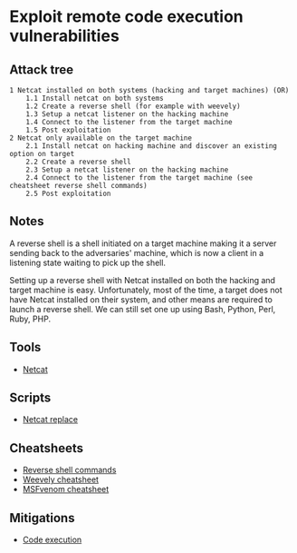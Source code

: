 # Exploit remote code execution vulnerabilities

## Attack tree

```text
1 Netcat installed on both systems (hacking and target machines) (OR)
    1.1 Install netcat on both systems
    1.2 Create a reverse shell (for example with weevely)
    1.3 Setup a netcat listener on the hacking machine
    1.4 Connect to the listener from the target machine
    1.5 Post exploitation
2 Netcat only available on the target machine
    2.1 Install netcat on hacking machine and discover an existing option on target 
    2.2 Create a reverse shell 
    2.3 Setup a netcat listener on the hacking machine
    2.4 Connect to the listener from the target machine (see cheatsheet reverse shell commands)
    2.5 Post exploitation
```

## Notes

A reverse shell is a shell initiated on a target machine making it a server sending back to the adversaries' machine, 
which is now a client in a listening state waiting to pick up the shell.

Setting up a reverse shell with Netcat installed on both the hacking and target machine is easy. Unfortunately, most of 
the time, a target does not have Netcat installed on their system, and other means are required to launch a reverse 
shell. We can still set one up using Bash, Python, Perl, Ruby, PHP.

## Tools
* [Netcat](https://sectools.org/tool/netcat/)

## Scripts
* [Netcat replace](https://github.com/tymyrddin/ymrir/tree/master/netcat_replace)

## Cheatsheets
* [Reverse shell commands](cheatsheets:docs/application/reverse-shell-commands)
* [Weevely cheatsheet](cheatsheets:docs/application/weevely)
* [MSFvenom cheatsheet](https://www.offensive-security.com/metasploit-unleashed/Msfvenom/)

## Mitigations
* [Code execution](app-mitigations:docs/coding/Code-exec)